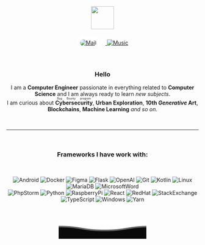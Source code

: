 <div align="center">
  <img src="https://avatars.githubusercontent.com/u/32619816?s=400" width="60px" height="60px" />
  <br>
  <div style="margin-bottom:1rem;margin-top:1rem;">
    <a href="mailto:sissel@[].{}" target="_blank" rel="nofollow">
      <img src="https://simpleicons.org/icons/protonmail.svg" alt="Mail" width="30px" style="background:#fff;border-radius:50px;padding:0.5rem;margin-right:1rem;">
    </a>
    <a href="https://open.spotify.com/artist/2GuyBEQIm7jzDzdSNTjPQe" target="_blank" rel="nofollow">
      <img src="https://i.imgur.com/nV9TEnH.png" alt="Music" width="30px" style="max-width:100%;">
    </a>
  </div>
  <br>
  <h3>Hello</h3>
  <p> I am a <b>Computer Engineer</b> passionate in everything related to <strong>Computer Science</strong> and I am always ready to learn <i>new subjects</i>. <br> I am curious about <ruby><b>Cybersecurity</b><rp>(</rp><rt>Bug Bounty program</rt><rp>)</rp></ruby>, <b>Urban Exploration</b>, <b>10th <i>Generative</i> Art</b>, <b>Blockchains</b>, <b>Machine Learning</b> <i>and so on</i>.</p>
  <br>
  <hr>
  <br>
  <h3>Frameworks I have work with:</h3>
  <br>
  <p>
    <img alt="Android" src="https://img.shields.io/badge/Android-3DDC84?style=flat&logo=android&logoColor=white" />
    <img alt="Docker" src="https://img.shields.io/badge/Docker-0db7ed?&style=flat&logo=docker&logoColor=white" />
    <img alt="Figma" src="https://img.shields.io/badge/Figma-F24E1E?style=flat&logo=figma&logoColor=white" />
    <img alt="Flask" src="https://img.shields.io/badge/Flask-222?style=flat&logo=flask&logoColor=white" />
    <img alt="OpenAI" src="https://img.shields.io/badge/OpenAI-412991?style=flat&logo=OpenAI&logoColor=white" />
    <img alt="Git" src="https://img.shields.io/badge/Git-F05032?style=flat&logo=git&logoColor=white" />
    <img alt="Kotlin" src="https://img.shields.io/badge/Kotlin-0095D5?&style=flat&logo=kotlin&logoColor=white" />
    <img alt="Linux" src="https://img.shields.io/badge/Linux-FCA000?style=flat&logo=linux&logoColor=white" />
    <img alt="MariaDB" src="https://img.shields.io/badge/MariaDB-003545?style=flat&logo=mariadb&logoColor=white" />
    <img alt="MicrosoftWord" src="https://img.shields.io/badge/Microsoft_Word-2B579A?style=flat&logo=microsoft-word&logoColor=white" />
    <br>
    <img alt="PhpStorm" src="https://img.shields.io/badge/PhpStorm-143?style=flat&logo=phpstorm&color=darkorchid&logoColor=white&labelColor=darkorchid" />
    <img alt="Python" src="https://img.shields.io/badge/Python-3776AB?&style=flat&logo=python&logoColor=ffdd54" />
    <img alt="RaspberryPi" src="https://img.shields.io/badge/RaspberryPi-C51A4A?style=flat&logo=Raspberry-Pi&logoColor=white" />
    <img alt="React" src="https://img.shields.io/badge/React-20232a?style=flat&logo=react&logoColor=61DAFB" />
    <img alt="RedHat" src="https://img.shields.io/badge/Red_Hat-EE0000?style=flat&logo=redhat&logoColor=white" />
    <img alt="StackExchange" src="https://img.shields.io/badge/Stack_Exchange-333?style=flat&logo=StackExchange&logoColor=white" />
    <img alt="TypeScript" src="https://img.shields.io/badge/TypeScript-007ACC?style=flat&logo=typescript&logoColor=white" />
    <img alt="Windows" src="https://img.shields.io/badge/Windows-0078D6?style=flat&logo=windows&logoColor=white" />
    <img alt="Yarn" src="https://img.shields.io/badge/Yarn-2C8EBB?style=flat&logo=yarn&logoColor=white" />
  </p>
  <br>
  <p align="center" dir="auto">
    <img src="https://raw.githubusercontent.com/Siss3l/Siss3l/main/waves.svg" alt="Waves" style="max-width:100%;" />
  </p>
</div>
